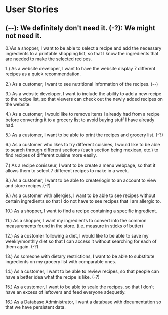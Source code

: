 <h1>User Stories</h1>
<h2>(--): We definitely don't need it. (-?): We might not need it. </h2>
<p>0.)As a shopper, I want to be able to select a recipe and add the necessary ingredients to a printable shopping list, so that I know the ingredients that are needed to make the selected recipes.</p>
<p>1.) As a website developer, I want to have the website display 7 different recipes as a quick recommendation.</p>
<p>2.) As a customer, I want to see nutritional information of the recipes. (--)</p>
<p>3.) As a website developer, I want to include the ability to add a new recipe to the recipe list, so that viewers can check out the newly added recipes on the website.</p>
<p>4.) As a customer, I would like to remove items I already had from a recipe before converting it to a grocery list to avoid buying stuff I have already had.</p>
<p>5.) As a customer, I want to be able to print the recipes and grocery list. (-?)</p>
<p>6.) As a customer who likes to try different cuisines, I would like to be able to search through different sections (each section being mexican, etc.) to find recipes of different cuisine more easily.</p>
<p>7.) As a recipe conisseur, I want to be create a menu webpage, so that it allows them to select 7 different recipes to make in a week.</p>
<p>8.) As a customer, I want to be able to create/login to an account to view and store recipes.(-?)</p>
<p>9.) As a customer with allergies, I want to be able to see recipes without certain ingredients so that I do not have to see recipes that I am allergic to.</p>
<p>10.) As a shopper, I want to find a recipe containing a specific ingredient.</p>
<p>11.) As a shopper, I want my ingredients to convert into the common measurements found in the store. (i.e. measure in sticks of butter)</p>
<p>12.) As a customer following a diet, I would like to be able to save my weekly/monthly diet so that I can access it without searching for each of them again. (-?)</p>
<p>13.) As someone with dietary restrictions, I want to be able to substitute ingredients on my grocery list with comparable ones.</p>
<p>14.) As a customer, I want to be able to review recipes, so that people can have a better idea what the recipe is like. (-?)</p>
<p>15.) As a customer, I want to be able to scale the recipes, so that I don't have an excess of leftovers and feed everyone adequetly. </p>
<p>16.) As a Database Administrator, I want a database with documentation so that we have persistent data. </p>
